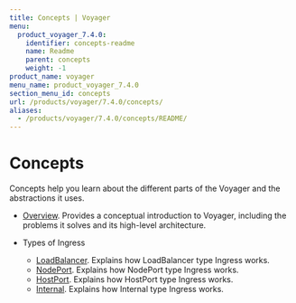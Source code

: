 ```yaml
---
title: Concepts | Voyager
menu:
  product_voyager_7.4.0:
    identifier: concepts-readme
    name: Readme
    parent: concepts
    weight: -1
product_name: voyager
menu_name: product_voyager_7.4.0
section_menu_id: concepts
url: /products/voyager/7.4.0/concepts/
aliases:
  - /products/voyager/7.4.0/concepts/README/
---
```

# Concepts

Concepts help you learn about the different parts of the Voyager and the abstractions it uses.

- [Overview](/products/voyager/7.4.0/concepts/overview). Provides a conceptual introduction to Voyager, including the problems it solves and its high-level architecture.

- Types of Ingress
  - [LoadBalancer](/products/voyager/7.4.0/concepts/ingress-types/loadbalancer). Explains how LoadBalancer type Ingress works.
  - [NodePort](/products/voyager/7.4.0/concepts/ingress-types/nodeport). Explains how NodePort type Ingress works.
  - [HostPort](/products/voyager/7.4.0/concepts/ingress-types/hostport). Explains how HostPort type Ingress works.
  - [Internal](/products/voyager/7.4.0/concepts/ingress-types/internal). Explains how Internal type Ingress works.

